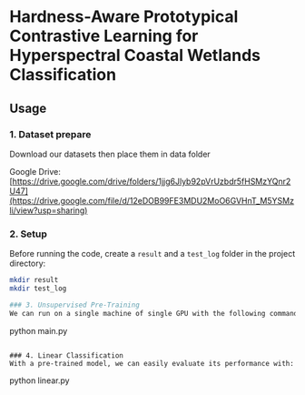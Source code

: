 # Hardness-Aware Prototypical Contrastive Learning for Hyperspectral Coastal Wetlands Classification

## Usage

### 1. Dataset prepare
Download our datasets then place them in data folder

Google Drive: [https://drive.google.com/drive/folders/1jjg6Jlyb92pVrUzbdr5fHSMzYQnr2U47](https://drive.google.com/file/d/12eDOB99FE3MDU2MoO6GVHnT_M5YSMzli/view?usp=sharing)

### 2. Setup
Before running the code, create a `result`  and a `test_log` folder in the project directory:
```bash
mkdir result
mkdir test_log

### 3. Unsupervised Pre-Training
We can run on a single machine of single GPU with the following command:
```
python main.py
```

### 4. Linear Classification
With a pre-trained model, we can easily evaluate its performance with:
```
python linear.py
```
